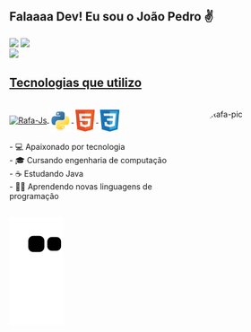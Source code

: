 ## Falaaaa Dev! Eu sou o João Pedro ✌️
<div> 
  <a href="https://www.instagram.com/joao.palazzolli/" target="_blank"><img src="https://img.shields.io/badge/-Instagram-%23E4405F?style=for-the-badge&logo=instagram&logoColor=white" target="_blank"></a>
  <a href="https://www.linkedin.com/in/joaopedropalazzolli/" target="_blank"><img src="https://img.shields.io/badge/-LinkedIn-%230077B5?style=for-the-badge&logo=linkedin&logoColor=white" target="_blank"></a> 
  </div>
  
<div align="left">
  <a href="https://github.com/JoaoPalazzolli">
  <img height="180em" src="https://github-readme-stats.vercel.app/api?username=joaopalazzolli&show_icons=true&theme=tokyonight&include_all_commits=true&count_private=true"/>
</div>

  ## Tecnologias que utilizo
  
<div style="display: inline_block"><br>
   <a href="https://www.linkedin.com/in/joaopedropalazzolli/" target="_blank">
  <img align="center" alt="Rafa-Js" height="40" width="40" src="https://cdn-icons-png.flaticon.com/512/226/226777.png">
  <img align="center" alt="Rafa-Python" height="40" width="40" src="https://raw.githubusercontent.com/devicons/devicon/master/icons/python/python-original.svg">
  
  <img align="right" alt="Rafa-pic" height="150" width="160" style="border-radius:50px;" src="https://media.discordapp.net/attachments/722615924225474570/1024493231460860024/unknown.png"> 
  
  <img align="center" alt="Rafa-HTML" height="40" width="40" src="https://raw.githubusercontent.com/devicons/devicon/master/icons/html5/html5-original.svg">
  <img align="center" alt="Rafa-CSS" height="40" width="40" src="https://raw.githubusercontent.com/devicons/devicon/master/icons/css3/css3-original.svg"> <br> <br>
 </a> 
- 💻 Apaixonado por tecnologia <br> 
- 🎓 Cursando engenharia de computação <br>
- ☕ Estudando Java <br>
- 👨‍💻 Aprendendo novas linguagens de programação
</div>
  
  ##
 
 ![Snake animation](https://github.com/joaopalazzolli/joaopalazzolli/blob/output/github-contribution-grid-snake.svg)
  

